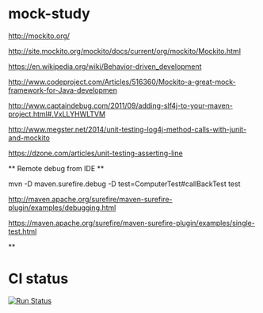 # mock-study

http://mockito.org/

http://site.mockito.org/mockito/docs/current/org/mockito/Mockito.html

https://en.wikipedia.org/wiki/Behavior-driven_development

http://www.codeproject.com/Articles/516360/Mockito-a-great-mock-framework-for-Java-developmen

http://www.captaindebug.com/2011/09/adding-slf4j-to-your-maven-project.html#.VxLLYHWLTVM

http://www.megster.net/2014/unit-testing-log4j-method-calls-with-junit-and-mockito

https://dzone.com/articles/unit-testing-asserting-line

** Remote debug from IDE **

mvn -D maven.surefire.debug -D test=ComputerTest#callBackTest test

http://maven.apache.org/surefire/maven-surefire-plugin/examples/debugging.html

https://maven.apache.org/surefire/maven-surefire-plugin/examples/single-test.html

**

# CI status

[![Run Status](https://api.shippable.com/projects/57014db433e2f1203f8ca87a/badge?branch=master)](https://app.shippable.com/projects/57014db433e2f1203f8ca87a)

